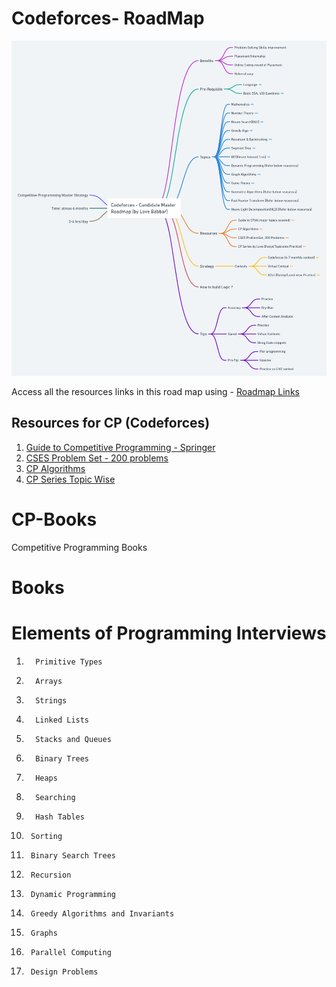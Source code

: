 # Codeforces- RoadMap

<img src="https://github.com/avs-abhishek123/CP/blob/main/Codeforces%20-%20Candidate%20Master%20Roadmap%20%5Bby%20Love%20Babbar%5D.png">

Access all the resources links in this road map using - [Roadmap Links](https://whimsical.com/codeforces-candidate-master-roadmap-by-love-babbar-CiXPPD3CnwoXPr2d8Ajx1h)

## Resources for CP (Codeforces)

1. [Guide to Competitive Programming - Springer]()
2. [CSES Problem Set - 200 problems](https://cses.fi/problemset/)
3. [CP Algorithms](https://cp-algorithms.com/)
4. [CP Series Topic Wise](https://www.youtube.com/watch?v=AgrV4QHZKl4&list=PL4PCksYQGLJOcaPLgeMFaxaHigPFjBuTG)


# CP-Books
Competitive Programming Books 

# Books

# Elements of Programming Interviews

1.       Primitive Types
2.       Arrays
3.       Strings
4.       Linked Lists
5.       Stacks and Queues
6.       Binary Trees
7.       Heaps
8.       Searching
9.       Hash Tables
10.      Sorting
11.      Binary Search Trees
12.      Recursion
13.      Dynamic Programming
14.      Greedy Algorithms and Invariants
15.      Graphs
16.      Parallel Computing
17.      Design Problems
